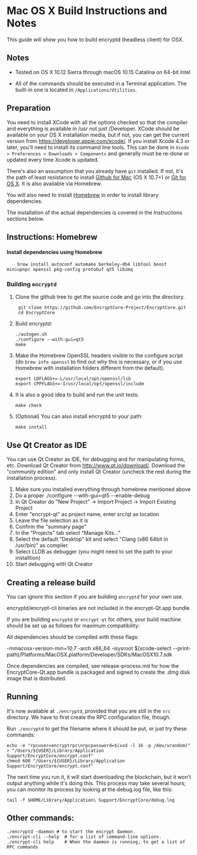 Mac OS X Build Instructions and Notes
====================================
This guide will show you how to build encryptd (headless client) for OSX.

Notes
-----

* Tested on OS X 10.12 Sierra through macOS 10.15 Catalina on 64-bit Intel

* All of the commands should be executed in a Terminal application. The
built-in one is located in `/Applications/Utilities`.

Preparation
-----------

You need to install XCode with all the options checked so that the compiler
and everything is available in /usr not just /Developer. XCode should be
available on your OS X installation media, but if not, you can get the
current version from https://developer.apple.com/xcode/. If you install
Xcode 4.3 or later, you'll need to install its command line tools. This can
be done in `Xcode > Preferences > Downloads > Components` and generally must
be re-done or updated every time Xcode is updated.

There's also an assumption that you already have `git` installed. If
not, it's the path of least resistance to install [Github for Mac](https://mac.github.com/)
(OS X 10.7+) or
[Git for OS X](https://code.google.com/p/git-osx-installer/). It is also
available via Homebrew.

You will also need to install [Homebrew](http://brew.sh) in order to install library
dependencies.

The installation of the actual dependencies is covered in the Instructions
sections below.

Instructions: Homebrew
----------------------

#### Install dependencies using Homebrew

        brew install autoconf automake berkeley-db4 libtool boost miniupnpc openssl pkg-config protobuf qt5 libzmq

### Building `encryptd`

1. Clone the github tree to get the source code and go into the directory.

        git clone https://github.com/EncryptCore-Project/EncryptCore.git
        cd EncryptCore

2.  Build encryptd:

        ./autogen.sh
        ./configure --with-gui=qt5
        make
3.  Make the Homebrew OpenSSL headers visible to the configure script  (do ```brew info openssl``` to find out why this is necessary, or if you use Homebrew with installation folders different from the default).

        export LDFLAGS+=-L/usr/local/opt/openssl/lib
        export CPPFLAGS+=-I/usr/local/opt/openssl/include

4.  It is also a good idea to build and run the unit tests:

        make check

5.  (Optional) You can also install encryptd to your path:

        make install

Use Qt Creator as IDE
------------------------
You can use Qt Creator as IDE, for debugging and for manipulating forms, etc.
Download Qt Creator from http://www.qt.io/download/. Download the "community edition" and only install Qt Creator (uncheck the rest during the installation process).

1. Make sure you installed everything through homebrew mentioned above
2. Do a proper ./configure --with-gui=qt5 --enable-debug
3. In Qt Creator do "New Project" -> Import Project -> Import Existing Project
4. Enter "encrypt-qt" as project name, enter src/qt as location
5. Leave the file selection as it is
6. Confirm the "summary page"
7. In the "Projects" tab select "Manage Kits..."
8. Select the default "Desktop" kit and select "Clang (x86 64bit in /usr/bin)" as compiler
9. Select LLDB as debugger (you might need to set the path to your installtion)
10. Start debugging with Qt Creator

Creating a release build
------------------------
You can ignore this section if you are building `encryptd` for your own use.

encryptd/encrypt-cli binaries are not included in the encrypt-Qt.app bundle.

If you are building `encryptd` or `encrypt-qt` for others, your build machine should be set up
as follows for maximum compatibility:

All dependencies should be compiled with these flags:

 -mmacosx-version-min=10.7
 -arch x86_64
 -isysroot $(xcode-select --print-path)/Platforms/MacOSX.platform/Developer/SDKs/MacOSX10.7.sdk

Once dependencies are compiled, see release-process.md for how the EncryptCore-Qt.app
bundle is packaged and signed to create the .dmg disk image that is distributed.

Running
-------

It's now available at `./encryptd`, provided that you are still in the `src`
directory. We have to first create the RPC configuration file, though.

Run `./encryptd` to get the filename where it should be put, or just try these
commands:

    echo -e "rpcuser=encryptrpc\nrpcpassword=$(xxd -l 16 -p /dev/urandom)" > "/Users/${USER}/Library/Application Support/EncryptCore/encrypt.conf"
    chmod 600 "/Users/${USER}/Library/Application Support/EncryptCore/encrypt.conf"

The next time you run it, it will start downloading the blockchain, but it won't
output anything while it's doing this. This process may take several hours;
you can monitor its process by looking at the debug.log file, like this:

    tail -f $HOME/Library/Application\ Support/EncryptCore/debug.log

Other commands:
-------

    ./encryptd -daemon # to start the encrypt daemon.
    ./encrypt-cli --help  # for a list of command-line options.
    ./encrypt-cli help    # When the daemon is running, to get a list of RPC commands
